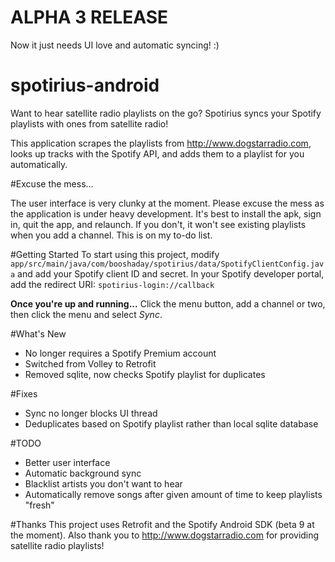 # ALPHA 3 RELEASE
Now it just needs UI love and automatic syncing! :)

# spotirius-android
Want to hear satellite radio playlists on the go? Spotirius syncs your Spotify playlists with ones from satellite radio!

This application scrapes the playlists from http://www.dogstarradio.com, looks up tracks with the Spotify API, and adds them to a playlist for you automatically.

#Excuse the mess...

The user interface is very clunky at the moment. Please excuse the mess as the application is under heavy development. It's best to install the apk, sign in, quit the app, and relaunch. If you don't, it won't see existing playlists when you add a channel. This is on my to-do list.


#Getting Started
To start using this project, modify <code>app/src/main/java/com/booshaday/spotirius/data/SpotifyClientConfig.java</code> and add your Spotify client ID and secret. In your Spotify developer portal, add the redirect URI: <code>spotirius-login://callback</code>

**Once you're up and running...**
Click the menu button, add a channel or two, then click the menu and select *Sync*.


#What's New
* No longer requires a Spotify Premium account
* Switched from Volley to Retrofit
* Removed sqlite, now checks Spotify playlist for duplicates


#Fixes
* Sync no longer blocks UI thread
* Deduplicates based on Spotify playlist rather than local sqlite database


#TODO
* Better user interface
* Automatic background sync
* Blacklist artists you don't want to hear
* Automatically remove songs after given amount of time to keep playlists "fresh"



#Thanks
This project uses Retrofit and the Spotify Android SDK (beta 9 at the moment). Also thank you to http://www.dogstarradio.com for providing satellite radio playlists!
